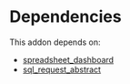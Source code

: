 # Dependencies

This addon depends on:

- [spreadsheet_dashboard](../../../../../oca-ocb-report/odoo-bringout-oca-ocb-spreadsheet_dashboard)
- [sql_request_abstract](../../../../odoo-bringout-oca-reporting-engine-sql_request_abstract)
